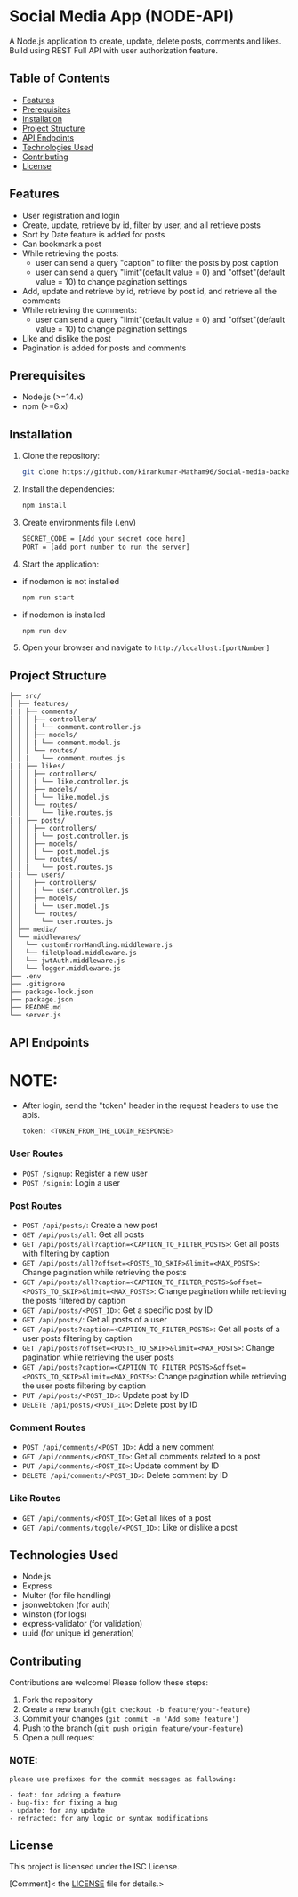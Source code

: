 # Social Media App (NODE-API)

A Node.js application to create, update, delete posts, comments and likes. Build using REST Full API with user authorization feature.

## Table of Contents

- [Features](#features)
- [Prerequisites](#prerequisites)
- [Installation](#installation)
- [Project Structure](#project-structure)
- [API Endpoints](#api-endpoints)
- [Technologies Used](#technologies-used)
- [Contributing](#contributing)
- [License](#license)

## Features

- User registration and login
- Create, update, retrieve by id, filter by user, and all retrieve posts
- Sort by Date feature is added for posts
- Can bookmark a post
- While retrieving the posts:
  - user can send a query "caption" to filter the posts by post caption
  - user can send a query "limit"(default value = 0) and "offset"(default value = 10) to change pagination settings
- Add, update and retrieve by id, retrieve by post id, and retrieve all the comments
- While retrieving the comments:
  - user can send a query "limit"(default value = 0) and "offset"(default value = 10) to change pagination settings
- Like and dislike the post
- Pagination is added for posts and comments

## Prerequisites

- Node.js (>=14.x)
- npm (>=6.x)

## Installation

1. Clone the repository:

   ```bash
   git clone https://github.com/kirankumar-Matham96/Social-media-backend-api.git
   ```

2. Install the dependencies:

   ```bash
   npm install
   ```

3. Create environments file (.env)

   ```bash
   SECRET_CODE = [Add your secret code here]
   PORT = [add port number to run the server]
   ```

4. Start the application:

- if nodemon is not installed

  ```bash
  npm run start
  ```

- if nodemon is installed

  ```bash
  npm run dev
  ```

5. Open your browser and navigate to `http://localhost:[portNumber]`

## Project Structure

```
├── src/
│ ├── features/
| | ├── comments/
│ │ │ ├── controllers/
│ │ │ | └── comment.controller.js
│ │ │ ├── models/
│ │ │ | └── comment.model.js
│ │ │ └── routes/
│ │ |   └── comment.routes.js
| | ├── likes/
│ │ │ ├── controllers/
│ │ │ | └── like.controller.js
│ │ │ ├── models/
│ │ │ | └── like.model.js
│ │ │ └── routes/
│ │ │   └── like.routes.js
| | ├── posts/
│ │ │ ├── controllers/
│ │ │ | └── post.controller.js
│ │ │ ├── models/
│ │ │ | └── post.model.js
│ │ │ └── routes/
│ │ |   └── post.routes.js
| | └── users/
│ │   ├── controllers/
│ │   | └── user.controller.js
│ │   ├── models/
│ │   | └── user.model.js
│ │   └── routes/
│ │     └── user.routes.js
│ ├── media/
│ └── middlewares/
│   └── customErrorHandling.middleware.js
│   └── fileUpload.middleware.js
│   └── jwtAuth.middleware.js
│   └── logger.middleware.js
├── .env
├── .gitignore
├── package-lock.json
├── package.json
├── README.md
└── server.js
```

## API Endpoints

# NOTE:

- After login, send the "token" header in the request headers to use the apis.
  ```bash
  token: <TOKEN_FROM_THE_LOGIN_RESPONSE>
  ```

### User Routes

- `POST /signup`: Register a new user
- `POST /signin`: Login a user

### Post Routes

- `POST /api/posts/`: Create a new post
- `GET /api/posts/all`: Get all posts
- `GET /api/posts/all?caption=<CAPTION_TO_FILTER_POSTS>`: Get all posts with filtering by caption
- `GET /api/posts/all?offset=<POSTS_TO_SKIP>&limit=<MAX_POSTS>`: Change pagination while retrieving the posts
- `GET /api/posts/all?caption=<CAPTION_TO_FILTER_POSTS>&offset=<POSTS_TO_SKIP>&limit=<MAX_POSTS>`: Change pagination while retrieving the posts filtered by caption
- `GET /api/posts/<POST_ID>`: Get a specific post by ID
- `GET /api/posts/`: Get all posts of a user
- `GET /api/posts?caption=<CAPTION_TO_FILTER_POSTS>`: Get all posts of a user posts filtering by caption
- `GET /api/posts?offset=<POSTS_TO_SKIP>&limit=<MAX_POSTS>`: Change pagination while retrieving the user posts
- `GET /api/posts?caption=<CAPTION_TO_FILTER_POSTS>&offset=<POSTS_TO_SKIP>&limit=<MAX_POSTS>`: Change pagination while retrieving the user posts filtering by caption
- `PUT /api/posts/<POST_ID>`: Update post by ID
- `DELETE /api/posts/<POST_ID>`: Delete post by ID

### Comment Routes

- `POST /api/comments/<POST_ID>`: Add a new comment
- `GET /api/comments/<POST_ID>`: Get all comments related to a post
- `PUT /api/comments/<POST_ID>`: Update comment by ID
- `DELETE /api/comments/<POST_ID>`: Delete comment by ID

### Like Routes

- `GET /api/comments/<POST_ID>`: Get all likes of a post
- `GET /api/comments/toggle/<POST_ID>`: Like or dislike a post

## Technologies Used

- Node.js
- Express
- Multer (for file handling)
- jsonwebtoken (for auth)
- winston (for logs)
- express-validator (for validation)
- uuid (for unique id generation)

## Contributing

Contributions are welcome! Please follow these steps:

1. Fork the repository
2. Create a new branch (`git checkout -b feature/your-feature`)
3. Commit your changes (`git commit -m 'Add some feature'`)
4. Push to the branch (`git push origin feature/your-feature`)
5. Open a pull request

### NOTE:

    please use prefixes for the commit messages as fallowing:

    - feat: for adding a feature
    - bug-fix: for fixing a bug
    - update: for any update
    - refracted: for any logic or syntax modifications

## License

This project is licensed under the ISC License.

[Comment]< the [LICENSE](LICENSE) file for details.>
